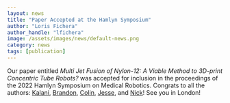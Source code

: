 ```yaml
---
layout: news
title: "Paper Accepted at the Hamlyn Symposium"
author: "Loris Fichera"
author_handle: "lfichera"
image: /assets/images/news/default-news.png
category: news
tags: [publication]
---
```


Our paper entitled _Multi Jet Fusion of Nylon-12: A Viable Method to 3D-print Concentric Tube Robots?_ was accepted for inclusion in the proceedings of the 2022 Hamlyn Symposium on Medical Robotics. Congrats to all the authors: [Kalani], [Brandon], [Colin], [Jesse], and [Nick]! See you in London!

[Kalani]: /team/kalani-picho
[Brandon]: /team/brandon-persons
[Jesse]: /team/jesse-dalmeida
[Colin]: /team/colin-Reynolds
[Nick]: /team/nicholas-pacheco
